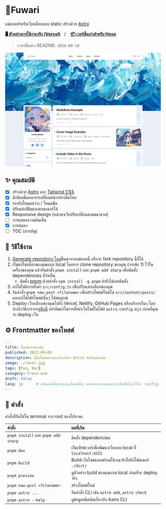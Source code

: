 # 🍥Fuwari

แม่แบบสำหรับเว็บบล็อกแบบ static สร้างด้วย [Astro](https://astro.build)

[**🖥️ ตัวอย่างการใช้งานจริง (Vercel)**](http://localhost:4321)&nbsp;&nbsp;&nbsp;/&nbsp;&nbsp;&nbsp;
[**📦 เวอร์ชั่นเก่าสำหรับ Hexo**](https://github.com/saicaca/hexo-theme-vivia)

> เวอร์ชั่นของ README: `2024-09-10`

![ภาพตัวอย่าง](https://raw.githubusercontent.com/saicaca/resource/main/fuwari/home.png)

## ✨ คุณสมบัติ

- [x] สร้างด้วย [Astro](https://astro.build) และ [Tailwind CSS](https://tailwindcss.com)
- [x] มีอนิเมชั่นและการเปลี่ยนหน้าอย่างลื่นไหล
- [x] รองรับโหมดสว่าง / โหมดมืด
- [x] ปรับแต่งสีธีมและแบนเนอร์ได้
- [x] Responsive design (หน้าตาเว็บปรับเปลี่ยนตามขนาดจอ)
- [ ] การแสดงความคิดเห็น
- [x] การค้นหา
- [ ] TOC (สารบัญ)

## 🚀 วิธีใช้งาน

1. [Generate repository ใหม่](https://github.com/saicaca/fuwari/generate)ขึ้นมาจากแม่แบบนี้ หรือจะ fork repository นี้ก็ได้
2. เริ่มแก้ไขบล็อกของคุณแบบ local โดยการ clone repository ของคุณ (จากข้อ 1) ไว้ในเครื่องของคุณ แล้วรันคำสั่ง `pnpm install` และ `pnpm add sharp` เพื่อติดตั้ง dependencies ที่จำเป็น
   - ติดตั้ง [pnpm](https://pnpm.io) ด้วยคำสั่ง `npm install -g pnpm` ถ้ายังไม่เคยติดตั้ง
3. แก้ไขไฟล์การตั้งค่า `src/config.ts` เพื่อปรับแต่งบล็อกของคุณ
4. รันคำสั่ง `pnpm new-post <filename>` เพื่อสร้างโพสต์ใหม่ใน `src/content/posts/` และแก้ไขไฟล์โพสต์นั้นๆ ให้สมบูรณ์
5. Deploy เว็บบล็อกของคุณไปยัง Vercel, Netlify, GitHub Pages หรือบริการอื่นๆ โดยอ้างอิงวิธีการจาก[คู่มือนี้](https://docs.astro.build/en/guides/deploy/) อย่าลืมแก้ไขการตั้งค่าเว็บไซต์ในไฟล์ `astro.config.mjs` ก่อนที่คุณจะ deploy เว็บ

## ⚙️ Frontmatter ของโพสต์

```yaml
---
title: โพสต์แรกของฉัน
published: 2023-09-09
description: นี่คือโพสต์แรกของเว็บบล็อก Astro อันใหม่ของฉัน
image: ./cover.jpg
tags: [Foo, Bar]
category: Front-end
draft: false
lang: jp      # เขียนค่านี้เมื่อภาษาของโพสต์นั้นๆ แตกต่างจากภาษาของเว็บไซต์ที่ตั้งค่าไว้ใน `config.ts` เท่านั้น
---
```

## 🧞 คำสั่ง

คำสั่งที่รันได้ใน terminal จาก root ของโปรเจค:

| คำสั่ง                                | ผลที่เกิด                                            |
|:------------------------------------|:--------------------------------------------------|
| `pnpm install` และ `pnpm add sharp` | ติดตั้ง dependencies                                 |
| `pnpm dev`                          | เปิดเซิร์ฟเวอร์เพื่อพัฒนาเว็บแบบ local ที่ `localhost:4321` |
| `pnpm build`                        | Build เว็บไซต์แบบพร้อมใช้งานจริงไปยังโฟลเดอร์ `./dist/`  |
| `pnpm preview`                      | ดูตัวอย่าง build ของคุณแบบ local ก่อนที่จะ deploy จริง    |
| `pnpm new-post <filename>`          | สร้างโพสต์ใหม่                                       |
| `pnpm astro ...`                    | รันคำสั่ง CLI เช่น `astro add`, `astro check`         |
| `pnpm astro --help`                 | ดูข้อมูลเพิ่มเติมเกี่ยวกับ Astro CLI                       |
